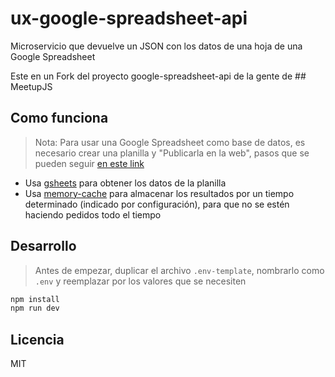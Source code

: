 # ux-google-spreadsheet-api

Microservicio que devuelve un JSON con los datos de una hoja de una Google Spreadsheet

Este en un Fork del proyecto google-spreadsheet-api de la gente de ## MeetupJS 

## Como funciona

> Nota: Para usar una Google Spreadsheet como base de datos, es necesario crear una planilla y "Publicarla en la web", pasos que se pueden seguir [en este link](https://support.google.com/docs/answer/37579)

* Usa [gsheets](https://github.com/interactivethings/gsheets) para obtener los datos de la planilla
* Usa [memory-cache](https://github.com/ptarjan/node-cache) para almacenar los resultados por un tiempo determinado (indicado por configuración), para que no se estén haciendo pedidos todo el tiempo

## Desarrollo

> Antes de empezar, duplicar el archivo `.env-template`, nombrarlo como `.env` y reemplazar por los valores que se necesiten

```bash
npm install
npm run dev
```

## Licencia

MIT
